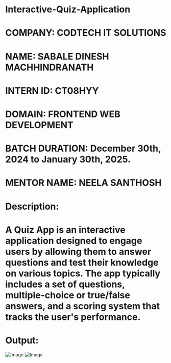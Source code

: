 # Interactive-Quiz-Application

# COMPANY: CODTECH IT SOLUTIONS

# NAME: SABALE DINESH MACHHINDRANATH

# INTERN ID: CT08HYY

# DOMAIN: FRONTEND WEB DEVELOPMENT

# BATCH DURATION: December 30th, 2024 to January 30th, 2025.

# MENTOR NAME: NEELA SANTHOSH

# Description:
# A Quiz App is an interactive application designed to engage users by allowing them to answer questions and test their knowledge on various topics. The app typically includes a set of questions, multiple-choice or true/false answers, and a scoring system that tracks the user's performance.

# Output:

![Image](https://github.com/user-attachments/assets/eaa54008-f769-4311-b120-7abd5bd35bc2)
![Image](https://github.com/user-attachments/assets/fbb1904c-09c9-4464-af7d-0d9e78111996)
